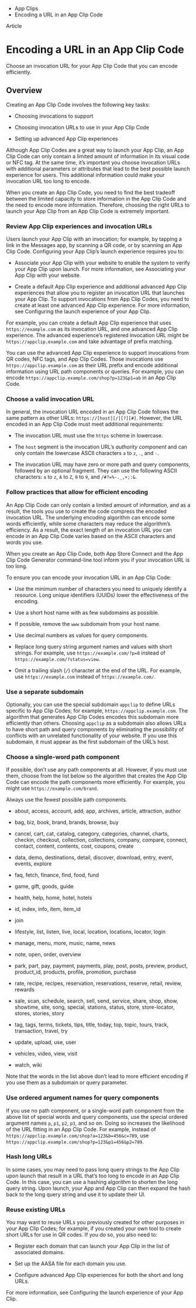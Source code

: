 

- App Clips
-  Encoding a URL in an App Clip Code 

Article

# Encoding a URL in an App Clip Code

Choose an invocation URL for your App Clip Code that you can encode efficiently.

## Overview

Creating an App Clip Code involves the following key tasks:

- Choosing invocations to support

- Choosing invocation URLs to use in your App Clip Code

- Setting up advanced App Clip experiences

Although App Clip Codes are a great way to launch your App Clip, an App Clip Code can only contain a limited amount of information in its visual code or NFC tag. At the same time, it’s important you choose invocation URLs with additional parameters or attributes that lead to the best possible launch experience for users. This additional information could make your invocation URL too long to encode.

When you create an App Clip Code, you need to find the best tradeoff between the limited capacity to store information in the App Clip Code and the need to encode more information. Therefore, choosing the right URLs to launch your App Clip from an App Clip Code is extremely important.

### Review App Clip experiences and invocation URLs

Users launch your App Clip with an invocation; for example, by tapping a link in the Messages app, by scanning a QR code, or by scanning an App Clip Code. Configuring your App Clip’s launch experience requires you to:

- Associate your App Clip with your website to enable the system to verify your App Clip upon launch. For more information, see Associating your App Clip with your website.

- Create a default App Clip experience and additional advanced App Clip experiences that allow you to register an invocation URL that launches your App Clip. To support invocations from App Clip Codes, you need to create at least one advanced App Clip experience. For more information, see Configuring the launch experience of your App Clip.

For example, you can create a default App Clip experience that uses `https://example.com` as its invocation URL, and one advanced App Clip experience. The advanced experience’s registered invocation URL might be `https://appclip.example.com` and take advantage of prefix matching.

You can use the advanced App Clip experience to support invocations from QR codes, NFC tags, and App Clip Codes. Those invocations use `https://appclip.example.com` as their URL prefix and encode additional information using URL path components or queries. For example, you can encode `https://appclip.example.com/shop?p=123&p1=ab` in an App Clip Code.

### Choose a valid invocation URL

In general, the invocation URL encoded in an App Clip Code follows the same pattern as other URLs: `https://[host][/][?][#]`. However, the URL encoded in an App Clip Code must meet additional requirements:

- The invocation URL must use the `https` scheme in lowercase.

- The `host` segment is the invocation URL’s *authority component* and can only contain the lowercase ASCII characters `a` to `z`, `.`, and `-`.

- The invocation URL may have zero or more path and query components, followed by an optional fragment. They can use the following ASCII characters: `a` to `z`, `A` to `Z`, `0` to `9`, and `/#?=%-._,+;:&`.

### Follow practices that allow for efficient encoding

An App Clip Code can only contain a limited amount of information, and as a result, the tools you use to create the code compress the encoded invocation URL. The underlying encoding algorithm can encode some words efficiently, while some characters may reduce the algorithm’s efficiency. As a result, the exact length of an invocation URL you can encode in an App Clip Code varies based on the ASCII characters and words you use.

When you create an App Clip Code, both App Store Connect and the App Clip Code Generator command-line tool inform you if your invocation URL is too long.

To ensure you can encode your invocation URL in an App Clip Code:

- Use the minimum number of characters you need to uniquely identify a resource. Long unique identifiers (UUIDs) lower the effectiveness of the encoding.

- Use a short host name with as few subdomains as possible.

- If possible, remove the `www` subdomain from your host name.

- Use decimal numbers as values for query components.

- Replace long query string argument names and values with short strings. For example, use `https://example.com/?p=0` instead of `https://example.com/?status=view`.

- Omit a trailing slash (`/`) character at the end of the URL. For example, use `https://example.com` instead of `https://example.com/`.

### Use a separate subdomain

Optionally, you can use the special subdomain `appclip` to define URLs specific to App Clip Codes; for example, `https://appclip.example.com`. The algorithm that generates App Clip Codes encodes this subdomain more efficiently than others. Choosing `appclip` as a subdomain also allows URLs to have short path and query components by eliminating the possibility of conflicts with an unrelated functionality of your website. If you use this subdomain, it must appear as the first subdomain of the URL’s host.

### Choose a single-word path component

If possible, don’t use any path components at all. However, if you must use them, choose from the list below so the algorithm that creates the App Clip Code can encode the path components more efficiently. For example, you might use `https://example.com/brand`.

Always use the fewest possible path components.

- about, access, account, add, app, archives, article, attraction, author

- bag, biz, book, brand, brands, browse, buy

- cancel, cart, cat, catalog, category, categories, channel, charts, checkin, checkout, collection, collections, company, compare, connect, contact, content, contents, cost, coupons, create

- data, demo, destinations, detail, discover, download, entry, event, events, explore

- faq, fetch, finance, find, food, fund

- game, gift, goods, guide

- health, help, home, hotel, hotels

- id, index, info, item, item_id

- join

- lifestyle, list, listen, live, local, location, locations, locator, login

- manage, menu, more, music, name, news

- note, open, order, overview

- park, part, pay, payment, payments, play, post, posts, preview, product, product_id, products, profile, promotion, purchase

- rate, recipe, recipes, reservation, reservations, reserve, retail, review, rewards

- sale, scan, schedule, search, sell, send, service, share, shop, show, showtime, site, song, special, stations, status, store, store-locator, stores, stories, story

- tag, tags, terms, tickets, tips, title, today, top, topic, tours, track, transaction, travel, try

- update, upload, use, user

- vehicles, video, view, visit

- watch, wiki

Note that the words in the list above don’t lead to more efficient encoding if you use them as a subdomain or query parameter.

### Use ordered argument names for query components

If you use no path component, or a single-word path component from the above list of special words and query components, use the special ordered argument names `p`, `p1`, `p2`, `p3`, and so on. Doing so increases the likelihood of the URL fitting in an App Clip Code. For example, instead of `https://appclip.example.com/shop?a=123&b=456&c=789`, use `https://appclip.example.com/shop?p=123&p1=456&p2=789`.

### Hash long URLs

In some cases, you may need to pass long query strings to the App Clip upon launch that result in a URL that’s too long to encode in an App Clip Code. In this case, you can use a hashing algorithm to shorten the long query string. Upon launch, your App and App Clip can then expand the hash back to the long query string and use it to update their UI.

### Reuse existing URLs

You may want to reuse URLs you previously created for other purposes in your App Clip Codes; for example, if you created your own tool to create short URLs for use in QR codes. If you do so, you also need to:

- Register each domain that can launch your App Clip in the list of associated domains.

- Set up the AASA file for each domain you use.

- Configure advanced App Clip experiences for both the short and long URLs.

For more information, see Configuring the launch experience of your App Clip.


